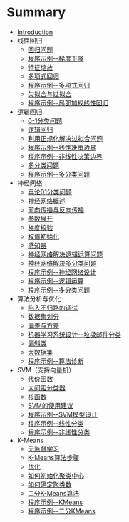 # Summary

* [Introduction](README.md)
* 线性回归
  * [回归问题](线性回归/articles/回归问题.md)
  * [程序示例--梯度下降](线性回归/codes/梯度下降.md)
  * [特征缩放](线性回归/articles/特征缩放.md)
  * [多项式回归](线性回归/articles/多项式回归.md)
  * [程序示例--多项式回归](线性回归/codes/多项式回归.md)
  * [欠拟合与过拟合](线性回归/articles/欠拟合与过拟合.md)
  * [程序示例--局部加权线性回归](线性回归/codes/局部加权线性回归.md)
* 逻辑回归
  * [0-1分类问题](逻辑回归/articles/01分类问题.md)
  * [逻辑回归](逻辑回归/articles/逻辑回归.md)
  * [利用正规化解决过拟合问题](逻辑回归/articles/利用正规化解决过拟合问题.md)
  * [程序示例--线性决策边界](逻辑回归/codes/线性决策边界.md)
  * [程序示例--非线性决策边界](逻辑回归/codes/非线性决策边界.md)
  * [多分类问题](逻辑回归/articles/多分类问题.md)
  * [程序示例--多分类问题](逻辑回归/codes/多分类问题.md)
* 神经网络
  * [再论01分类问题](神经网络/articles/再论01分类问题.md)
  * [神经网络概述](神经网络/articles/神经网络概述.md)
  * [前向传播与反向传播](神经网络/articles/前向传播与反向传播.md)
  * [参数展开](神经网络/articles/参数展开.md)
  * [梯度校验](神经网络/articles/梯度校验.md)
  * [权值初始化](神经网络/articles/随机初始化权值.md)
  * [感知器](神经网络/articles/感知器.md)
  * [神经网络解决逻辑运算问题](神经网络/articles/神经网络解决逻辑运算问题.md)
  * [神经网络解决多分类问题](神经网络/articles/神经网络解决多分类问题.md)
  * [程序示例--神经网络设计](神经网络/codes/神经网络设计.md)
  * [程序示例--逻辑运算](神经网络/codes/逻辑运算.md)
  * [程序示例--多分类问题](神经网络/codes/多分类问题.md)
* 算法分析与优化
  * [陷入不归路的调试](算法分析与优化/articles/陷入不归路的调试.md)
  * [数据集划分](算法分析与优化/articles/数据集划分.md)
  * [偏差与方差](算法分析与优化/articles/偏差与方差.md)
  * [机器学习系统设计--垃圾邮件分类](算法分析与优化/articles/垃圾邮件分类.md)
  * [偏斜类](算法分析与优化/articles/偏斜类.md)
  * [大数据集](算法分析与优化/articles/大数据集.md)
  * [程序示例--算法诊断](算法分析与优化/codes/算法诊断.md)
* SVM（支持向量机）
  * [代价函数](SVM/articles/代价函数.md)
  * [大间距分类器](SVM/articles/大间距分类器.md)
  * [核函数](SVM/articles/核函数.md)
  * [SVM的使用建议](SVM/articles/SVM的使用建议.md)
  * [程序示例--SVM模型设计](SVM/codes/SVM模型设计.md)
  * [程序示例--线性分类](SVM/codes/线性分类.md)
  * [程序示例--非线性分类](SVM/codes/非线性分类.md)
* K-Means
  * [无监督学习](KMeans/articles/无监督学习.md)
  * [K-Means算法步骤](KMeans/articles/K-Means算法步骤.md)
  * [优化](KMeans/articles/优化.md)
  * [如何初始化聚类中心](KMeans/articles/如何初始化聚类中心.md)
  * [如何确定聚类数](KMeans/articles/如何确定聚类数.md)
  * [二分K-Means算法](KMeans/articles/二分KMeans算法.md)
  * [程序示例--KMeans](KMeans/codes/KMeans.md)
  * [程序示例--二分KMeans](KMeans/codes/二分KMeans.md)

